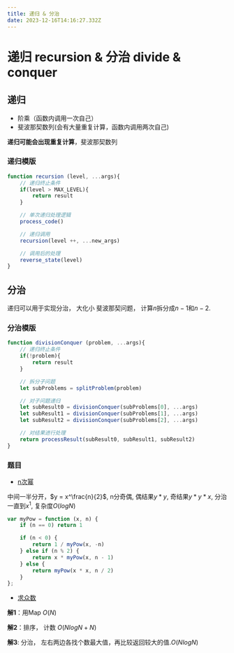 ```yaml
---
title: 递归 & 分治
date: 2023-12-16T14:16:27.332Z
---
```

# 递归 recursion & 分治 divide & conquer

## 递归

- 阶乘（函数内调用一次自己）
- 斐波那契数列(会有大量重复计算，函数内调用两次自己)

**递归可能会出现重复计算**，斐波那契数列

### 递归模版

```js
function recursion (level, ...args){
    // 递归终止条件
    if(level > MAX_LEVEL){
        return result
    }

    // 单次递归处理逻辑
    process_code()

    // 递归调用
    recursion(level ++, ...new_args)

    // 调用后的处理
    reverse_state(level)
}
```

## 分治

递归可以用于实现分治， 大化小
斐波那契问题， 计算$n$拆分成$n-1$和$n-2$.

### 分治模版

```js
function divisionConquer (problem, ...args){
    // 递归终止条件
    if(!problem){
        return result
    }

    // 拆分子问题
    let subProblems = splitProblem(problem)

    // 对子问题递归
    let subResult0 = divisionConquer(subProblems[0], ...args)
    let subResult1 = divisionConquer(subProblems[1], ...args)
    let subResult2 = divisionConquer(subProblems[2], ...args)

    // 对结果进行处理
    return processResult(subResult0, subResult1, subResult2)
}
```

### 题目

- [n次幂](https://leetcode.cn/problems/powx-n/description/)

中间一半分开，$y = x^\frac{n}{2}$,  n分奇偶, 偶结果$y*y$, 奇结果$y*y*x$, 分治一直到$x^1$, 复杂度$O(logN)$

```js
var myPow = function (x, n) {
    if (n == 0) return 1

    if (n < 0) {
        return 1 / myPow(x, -n)
    } else if (n % 2) {
        return x * myPow(x, n - 1)
    } else {
        return myPow(x * x, n / 2)
    }
};
```

- [求众数](https://leetcode.cn/problems/majority-element/)

**解1**：用Map $O(N)$

**解2**：排序， 计数 $O(NlogN + N)$

**解3**: 分治， 左右两边各找个数最大值，再比较返回较大的值.$O(NlogN)$

